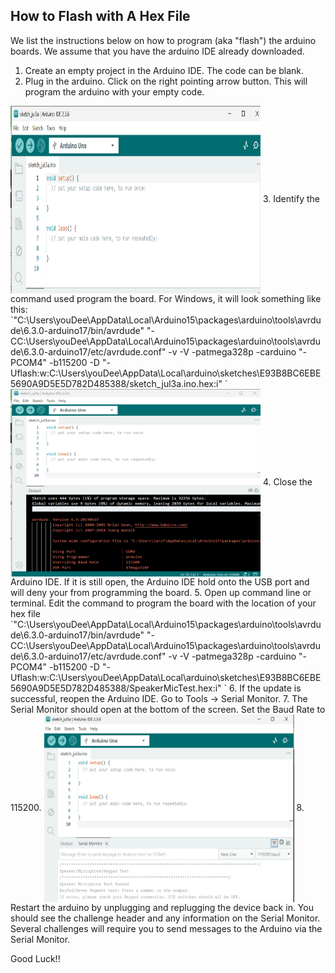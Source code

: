 ## How to Flash with A Hex File

We list the instructions below on how to program (aka "flash") the arduino boards. We assume that you have the arduino IDE already downloaded.

1. Create an empty project in the Arduino IDE. The code can be blank.
2. Plug in the arduino. Click on the right pointing arrow button. This will program the arduino with your empty code.
<img src="https://github.com/TrustworthyComputing/Security_Challenge_2025/blob/main/challenges/hardware_setup/EmptyProject.png" alt="" align="center"  title=""  width="400" height="300">
3. Identify the command used program the board. For Windows, it will look something like this:
`"C:\Users\youDee\AppData\Local\Arduino15\packages\arduino\tools\avrdude\6.3.0-arduino17/bin/avrdude" "-CC:\Users\youDee\AppData\Local\Arduino15\packages\arduino\tools\avrdude\6.3.0-arduino17/etc/avrdude.conf" -v -V -patmega328p -carduino "-PCOM4" -b115200 -D "-Uflash:w:C:\Users\youDee\AppData\Local\arduino\sketches\E93B8BC6EBE5690A9D5E5D782D485388/sketch_jul3a.ino.hex:i" `
<img src="https://github.com/TrustworthyComputing/Security_Challenge_2025/blob/main/challenges/hardware_setup/DocumentName.png" alt="" align="center"  title=""  width="400" height="300">
4. Close the Arduino IDE. If it is still open, the Arduino IDE hold onto the USB port and will deny your from programming the board.
5. Open up command line or terminal. Edit the command to program the board with the location of your hex file
`"C:\Users\youDee\AppData\Local\Arduino15\packages\arduino\tools\avrdude\6.3.0-arduino17/bin/avrdude" "-CC:\Users\youDee\AppData\Local\Arduino15\packages\arduino\tools\avrdude\6.3.0-arduino17/etc/avrdude.conf" -v -V -patmega328p -carduino "-PCOM4" -b115200 -D "-Uflash:w:C:\Users\youDee\AppData\Local\arduino\sketches\E93B8BC6EBE5690A9D5E5D782D485388/SpeakerMicTest.hex:i" `
6. If the update is successful, reopen the Arduino IDE. Go to Tools -> Serial Monitor.
7. The Serial Monitor should open at the bottom of the screen. Set the Baud Rate to 115200.
<img src="https://github.com/TrustworthyComputing/Security_Challenge_2025/blob/main/challenges/hardware_setup/SerialMonitor.png" alt="" align="center"  title=""  width="400" height="300">
8. Restart the arduino by unplugging and replugging the device back in. You should see the challenge header and any information on the Serial Monitor. Several challenges will require you to send messages to the Arduino via the Serial Monitor.

Good Luck!! 
